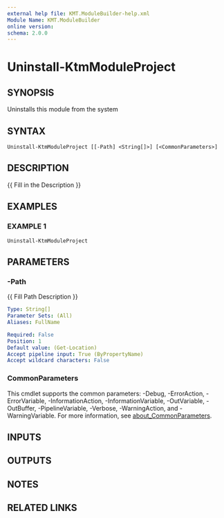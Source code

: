 ```yaml
---
external help file: KMT.ModuleBuilder-help.xml
Module Name: KMT.ModuleBuilder
online version:
schema: 2.0.0
---
```


# Uninstall-KtmModuleProject

## SYNOPSIS
Uninstalls this module from the system

## SYNTAX

```
Uninstall-KtmModuleProject [[-Path] <String[]>] [<CommonParameters>]
```

## DESCRIPTION
{{ Fill in the Description }}

## EXAMPLES

### EXAMPLE 1
```
Uninstall-KtmModuleProject
```

## PARAMETERS

### -Path
{{ Fill Path Description }}

```yaml
Type: String[]
Parameter Sets: (All)
Aliases: FullName

Required: False
Position: 1
Default value: (Get-Location)
Accept pipeline input: True (ByPropertyName)
Accept wildcard characters: False
```

### CommonParameters
This cmdlet supports the common parameters: -Debug, -ErrorAction, -ErrorVariable, -InformationAction, -InformationVariable, -OutVariable, -OutBuffer, -PipelineVariable, -Verbose, -WarningAction, and -WarningVariable. For more information, see [about_CommonParameters](http://go.microsoft.com/fwlink/?LinkID=113216).

## INPUTS

## OUTPUTS

## NOTES

## RELATED LINKS
